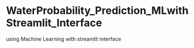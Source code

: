 # WaterProbability_Prediction_MLwithStreamlit_Interface
using Machine Learning with streamlit interface
